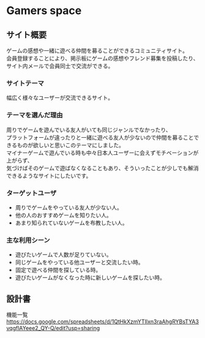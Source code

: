 # Gamers space

## サイト概要
ゲームの感想や一緒に遊べる仲間を募ることができるコミュニティサイト。  
会員登録することにより、掲示板にゲームの感想やフレンド募集を投稿したり、  
サイト内メールで会員同士で交流ができる。 

### サイトテーマ
幅広く様々なユーザーが交流できるサイト。  

### テーマを選んだ理由
周りでゲームを遊んでいる友人がいても同じジャンルでなかったり、  
プラットフォームが違ったりと一緒に遊べる友人が少ないので仲間を募ることできるものが欲しいと思いこのテーマにしました。  
マイナーゲームで遊んでいる時も中々日本人ユーザーに会えずモチベーションが上がらず、  
気づけばそのゲームで遊ばなくなることもあり、そういったことが少しでも解消できるようなサイトにしたいです。  

### ターゲットユーザ
- 周りでゲームをやっている友人が少ない人。
- 他の人のおすすめゲームを知りたい人。
- あまり知られていないゲームを布教したい人。

### 主な利用シーン
- 遊びたいゲームで人数が足りていない。
- 同じゲームをやっている他ユーザーと交流したい時。
- 固定で遊べる仲間を探している時。
- 遊びたいゲームがなくなった時に新しいゲームを探したい時。

## 設計書
機能一覧
<https://docs.google.com/spreadsheets/d/1QtHkXzmYTIlxn3raAhgRYBsTYA3vqgflAYeee2_QY-Q/edit?usp=sharing>
